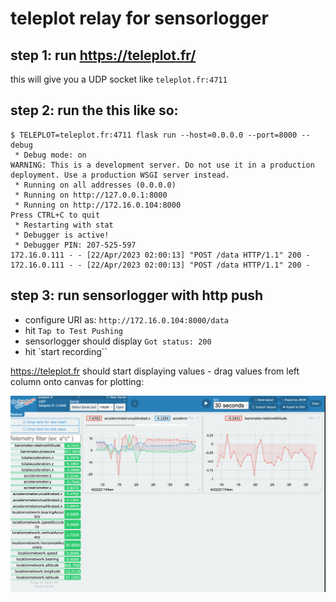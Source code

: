 # teleplot relay for sensorlogger

## step 1: run https://teleplot.fr/
this will give you a UDP socket like `teleplot.fr:4711`

## step 2: run the this like so:

````
$ TELEPLOT=teleplot.fr:4711 flask run --host=0.0.0.0 --port=8000 --debug
 * Debug mode: on
WARNING: This is a development server. Do not use it in a production deployment. Use a production WSGI server instead.
 * Running on all addresses (0.0.0.0)
 * Running on http://127.0.0.1:8000
 * Running on http://172.16.0.104:8000
Press CTRL+C to quit
 * Restarting with stat
 * Debugger is active!
 * Debugger PIN: 207-525-597
172.16.0.111 - - [22/Apr/2023 02:00:13] "POST /data HTTP/1.1" 200 -
172.16.0.111 - - [22/Apr/2023 02:00:13] "POST /data HTTP/1.1" 200 -
````

## step 3: run sensorlogger with http push

- configure URI as: `http://172.16.0.104:8000/data` 
- hit `Tap to Test Pushing`
- sensorlogger should display `Got status: 200`
- hit `start recording``

https://teleplot.fr should start displaying values - drag values from left column onto canvas for plotting:


<img src="doc/teleplot.png"/>

